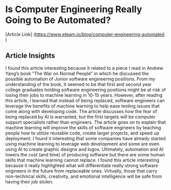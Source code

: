 # Is Computer Engineering Really Going to Be Automated?
[Article Link] (https://www.eteam.io/blog/computer-engineering-automated )

## Article Insights ##
I found this article interesting because it related to a piece I read in Andrew Yang’s book “The War on Normal People” in which he discussed the possible automation of Junior software engineering positions. From my understanding of the book, it seemed to be that first and second year college graduates holding software engineering positions might be at risk of losing their jobs to machine learning in 10-15 years. However, after reading this article, I learned that instead of being replaced, software engineers can leverage the benefits of machine learning to help ease testing issues that come along with developing code. The article discusses how the fear of being replaced by AI is warranted, but the first targets will be computer support specialists rather than engineers. The article goes on to explain that machine learning will improve the skills of software engineers by teaching people how to utilize reusable code, create larger projects, and speed up deployment. I found it interesting that some companies have already started using machine learning  to leverage web development and some are even using AI to create graphic designs and logos. Ultimately, automation and AI lowers the cost (and time) of producing software but there are some human skills that machine learning cannot replace. I found this article interesting because it really highlighted what will differentiate really strong software engineers in the future from replaceable ones. Virtually, those that carry non-technical skills, creativity, and emotional intelligence will be safe from having their job stolen. 
